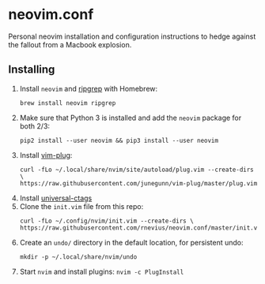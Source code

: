 # neovim.conf

Personal neovim installation and configuration instructions to hedge against the fallout from a Macbook explosion.

## Installing

1. Install `neovim` and [ripgrep](https://github.com/BurntSushi/ripgrep) with Homebrew:
    ```
    brew install neovim ripgrep
    ```
2. Make sure that Python 3 is installed and add the `neovim` package for both 2/3:
    ```
    pip2 install --user neovim && pip3 install --user neovim
    ```
3. Install [vim-plug](https://github.com/junegunn/vim-plug):
    ```
    curl -fLo ~/.local/share/nvim/site/autoload/plug.vim --create-dirs \
    https://raw.githubusercontent.com/junegunn/vim-plug/master/plug.vim
    ```
4. Install [universal-ctags](https://github.com/universal-ctags/ctags)
5. Clone the `init.vim` file from this repo:
    ```
    curl -fLo ~/.config/nvim/init.vim --create-dirs \
    https://raw.githubusercontent.com/rnevius/neovim.conf/master/init.vim
    ```
6. Create an `undo/` directory in the default location, for persistent undo:
    ```
    mkdir -p ~/.local/share/nvim/undo
    ```
7. Start `nvim` and install plugins: `nvim -c PlugInstall`

